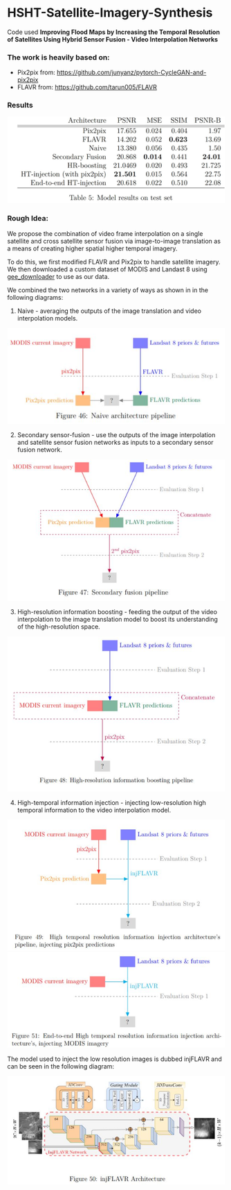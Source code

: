 # HSHT-Satellite-Imagery-Synthesis
Code used **Improving Flood Maps by Increasing the Temporal Resolution of Satellites Using Hybrid Sensor Fusion - Video Interpolation Networks**

### The work is heavily based on: 
* Pix2pix from: https://github.com/junyanz/pytorch-CycleGAN-and-pix2pix
* FLAVR from: https://github.com/tarun005/FLAVR

### Results

![](img/results.JPG)

### Rough Idea:
We propose the combination of video frame interpolation on a single satellite and cross satellite sensor fusion via image-to-image translation as a means of creating higher spatial higher temporal imagery. 

To do this, we first modified FLAVR and Pix2pix to handle satellite imagery. We then downloaded a custom dataset of MODIS and Landast 8 using [gee_downloader](https://github.com/yuvalofek/GEE_Downloader) to use as our data. 

We combined the two networks in a variety of ways as shown in in the following diagrams: 
1. Naive - averaging the outputs of the image translation and video interpolation models.

![](img/naive.JPG)

2. Secondary sensor-fusion - use the outputs of the image interpolation and satellite sensor fusion networks as inputs to a secondary sensor fusion network.

![](img/2nd_fusion.JPG)

3. High-resolution information boosting - feeding the output of the video interpolation to the image translation model to boost its understanding of the high-resolution space.

![](img/hr-boosting.JPG)

4. High-temporal information injection - injecting low-resolution high temporal information to the video interpolation model.

![](img/injflavr1.JPG)
![](img/injflavr2.JPG)

The model used to inject the low resolution images is dubbed injFLAVR and can be seen in the following diagram:

![](img/injflavr_arch.JPG)
